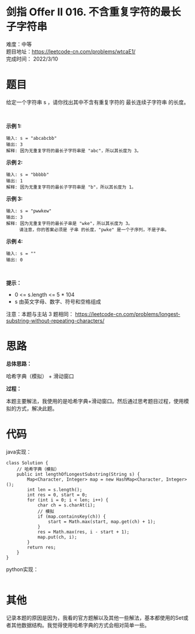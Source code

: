 # 剑指 Offer II 016. 不含重复字符的最长子字符串
难度：中等   
题目地址：https://leetcode-cn.com/problems/wtcaE1/   
完成时间：  2022/3/10   
# 题目
给定一个字符串 s ，请你找出其中不含有重复字符的 最长连续子字符串 的长度。

 

**示例 1:**
```
输入: s = "abcabcbb"
输出: 3 
解释: 因为无重复字符的最长子字符串是 "abc"，所以其长度为 3。
```
**示例 2:**
```
输入: s = "bbbbb"
输出: 1
解释: 因为无重复字符的最长子字符串是 "b"，所以其长度为 1。
```
**示例 3:**
```
输入: s = "pwwkew"
输出: 3
解释: 因为无重复字符的最长子串是 "wke"，所以其长度为 3。
     请注意，你的答案必须是 子串 的长度，"pwke" 是一个子序列，不是子串。
```
**示例 4:**
```
输入: s = ""
输出: 0
```
 

**提示：**

+ 0 <= s.length <= 5 * 104
+ s 由英文字母、数字、符号和空格组成
 

注意：本题与主站 3 题相同： https://leetcode-cn.com/problems/longest-substring-without-repeating-characters/


# 思路

**总体思路：**

哈希字典（模拟） + 滑动窗口

**过程：**    

本题主要解法，我使用的是哈希字典+滑动窗口。然后通过思考题目过程，使用模拟的方式，解决此题。

# 代码  
java实现：   
```
class Solution {
    // 哈希字典（模拟）
    public int lengthOfLongestSubstring(String s) {
        Map<Character, Integer> map = new HashMap<Character, Integer>();
        int len = s.length();
        int res = 0, start = 0;
        for (int i = 0; i < len; i++) {
            char ch = s.charAt(i);
            // 模拟
            if (map.containsKey(ch)) {
                start = Math.max(start, map.get(ch) + 1);
            }
            res = Math.max(res, i - start + 1);
            map.put(ch, i);
        }
        return res;
    }
}
```
python实现：   
```

```
# 其他

记录本题的原因是因为，我看的官方题解以及其他一些解法，基本都使用的Set或者其他数据结构。我觉得使用哈希字典的方式会相对简单一些。


